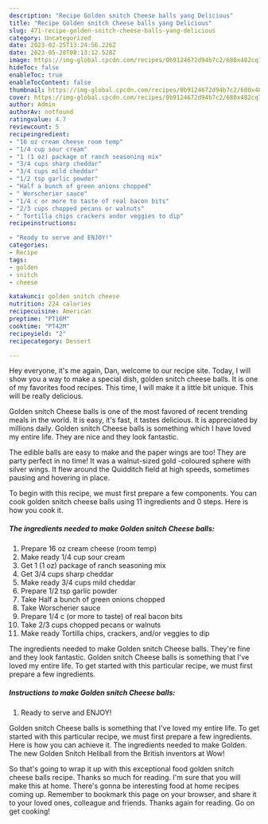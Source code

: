 ```yaml
---
description: "Recipe Golden snitch Cheese balls yang Delicious"
title: "Recipe Golden snitch Cheese balls yang Delicious"
slug: 471-recipe-golden-snitch-cheese-balls-yang-delicious
category: Uncategorized
date: 2023-02-25T13:24:56.226Z
date: 2023-05-28T08:13:12.528Z
image: https://img-global.cpcdn.com/recipes/0b9124672d94b7c2/680x482cq70/golden-snitch-cheese-balls-recipe-main-photo.jpg
hideToc: false
enableToc: true
enableTocContent: false
thumbnail: https://img-global.cpcdn.com/recipes/0b9124672d94b7c2/680x482cq70/golden-snitch-cheese-balls-recipe-main-photo.jpg
cover: https://img-global.cpcdn.com/recipes/0b9124672d94b7c2/680x482cq70/golden-snitch-cheese-balls-recipe-main-photo.jpg
author: Admin
authorAv: notfound
ratingvalue: 4.7
reviewcount: 5
recipeingredient:
- "16 oz cream cheese room temp"
- "1/4 cup sour cream"
- "1 (1 oz) package of ranch seasoning mix"
- "3/4 cups sharp cheddar"
- "3/4 cups mild cheddar"
- "1/2 tsp garlic powder"
- "Half a bunch of green onions chopped"
- " Worscherier sauce"
- "1/4 c or more to taste of real bacon bits"
- "2/3 cups chopped pecans or walnuts"
- " Tortilla chips crackers andor veggies to dip"
recipeinstructions:

- "Ready to serve and ENJOY!"
categories:
- Recipe
tags:
- golden
- snitch
- cheese

katakunci: golden snitch cheese 
nutrition: 224 calories
recipecuisine: American
preptime: "PT16M"
cooktime: "PT42M"
recipeyield: "2"
recipecategory: Dessert

---
```



Hey everyone, it's me again, Dan, welcome to our recipe site. Today, I will show you a way to make a special dish, golden snitch cheese balls. It is one of my favorites food recipes. This time, I will make it a little bit unique. This will be really delicious.

Golden snitch Cheese balls is one of the most favored of recent trending meals in the world. It is easy, it's fast, it tastes delicious. It is appreciated by millions daily. Golden snitch Cheese balls is something which I have loved my entire life. They are nice and they look fantastic.

The edible balls are easy to make and the paper wings are too! They are party perfect in no time! It was a walnut-sized gold -coloured sphere with silver wings. It flew around the Quidditch field at high speeds, sometimes pausing and hovering in place.


To begin with this recipe, we must first prepare a few components. You can cook golden snitch cheese balls using 11 ingredients and 0 steps. Here is how you cook it.

<!--inarticleads1-->

##### The ingredients needed to make Golden snitch Cheese balls:

1. Prepare 16 oz cream cheese (room temp)
1. Make ready 1/4 cup sour cream
1. Get 1 (1 oz) package of ranch seasoning mix
1. Get 3/4 cups sharp cheddar
1. Make ready 3/4 cups mild cheddar
1. Prepare 1/2 tsp garlic powder
1. Take Half a bunch of green onions chopped
1. Take  Worscherier sauce
1. Prepare 1/4 c (or more to taste) of real bacon bits
1. Take 2/3 cups chopped pecans or walnuts
1. Make ready  Tortilla chips, crackers, and/or veggies to dip


The ingredients needed to make Golden snitch Cheese balls. They&#39;re fine and they look fantastic. Golden snitch Cheese balls is something that I&#39;ve loved my entire life. To get started with this particular recipe, we must first prepare a few ingredients. 

<!--inarticleads2-->

##### Instructions to make Golden snitch Cheese balls:


1. Ready to serve and ENJOY!

Golden snitch Cheese balls is something that I&#39;ve loved my entire life. To get started with this particular recipe, we must first prepare a few ingredients. Here is how you can achieve it. The ingredients needed to make Golden. The new Golden Snitch Heliball from the British inventors at Wow! 

So that's going to wrap it up with this exceptional food golden snitch cheese balls recipe. Thanks so much for reading. I'm sure that you will make this at home. There's gonna be interesting food at home recipes coming up. Remember to bookmark this page on your browser, and share it to your loved ones, colleague and friends. Thanks again for reading. Go on get cooking!
